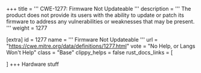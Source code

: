 +++
title = '''
CWE-1277: Firmware Not Updateable
'''
description	= '''
The product does not provide its users with the ability to update or patch its firmware to address any vulnerabilities or weaknesses that may be present.
'''
weight = 1277

[extra]
id = 1277
name = '''
Firmware Not Updateable
'''
url = "https://cwe.mitre.org/data/definitions/1277.html"
vote = "No Help, or Langs Won't Help"
class = "Base"
clippy_helps = false
rust_docs_links = [
	
]
+++
Hardware stuff